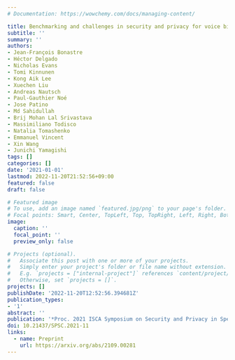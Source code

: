 ```yaml
---
# Documentation: https://wowchemy.com/docs/managing-content/

title: Benchmarking and challenges in security and privacy for voice biometrics
subtitle: ''
summary: ''
authors:
- Jean-François Bonastre
- Héctor Delgado
- Nicholas Evans
- Tomi Kinnunen
- Kong Aik Lee
- Xuechen Liu
- Andreas Nautsch
- ‪Paul-Gauthier Noé‬
- Jose Patino
- Md Sahidullah
- Brij Mohan Lal Srivastava
- Massimiliano Todisco
- Natalia Tomashenko
- Emmanuel Vincent
- Xin Wang
- Junichi Yamagishi
tags: []
categories: []
date: '2021-01-01'
lastmod: 2022-11-20T21:52:56+09:00
featured: false
draft: false

# Featured image
# To use, add an image named `featured.jpg/png` to your page's folder.
# Focal points: Smart, Center, TopLeft, Top, TopRight, Left, Right, BottomLeft, Bottom, BottomRight.
image:
  caption: ''
  focal_point: ''
  preview_only: false

# Projects (optional).
#   Associate this post with one or more of your projects.
#   Simply enter your project's folder or file name without extension.
#   E.g. `projects = ["internal-project"]` references `content/project/deep-learning/index.md`.
#   Otherwise, set `projects = []`.
projects: []
publishDate: '2022-11-20T12:52:56.394681Z'
publication_types:
- '1'
abstract: ''
publication: '*Proc. 2021 ISCA Symposium on Security and Privacy in Speech Communication*'
doi: 10.21437/SPSC.2021-11
links:
  - name: Preprint
    url: https://arxiv.org/abs/2109.00281
---
```

